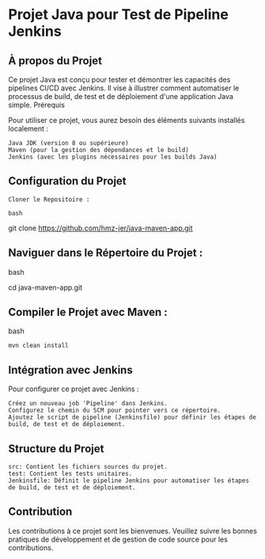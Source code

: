 # Projet Java pour Test de Pipeline Jenkins
## À propos du Projet

Ce projet Java est conçu pour tester et démontrer les capacités des pipelines CI/CD avec Jenkins. Il vise à illustrer comment automatiser le processus de build, de test et de déploiement d'une application Java simple.
Prérequis

Pour utiliser ce projet, vous aurez besoin des éléments suivants installés localement :

    Java JDK (version 8 ou supérieure)
    Maven (pour la gestion des dépendances et le build)
    Jenkins (avec les plugins nécessaires pour les builds Java)

## Configuration du Projet

    Cloner le Repositoire :

    bash

git clone  https://github.com/hmz-jer/java-maven-app.git

## Naviguer dans le Répertoire du Projet :

bash

cd java-maven-app.git

## Compiler le Projet avec Maven :

bash

    mvn clean install

## Intégration avec Jenkins

Pour configurer ce projet avec Jenkins :

    Créez un nouveau job 'Pipeline' dans Jenkins.
    Configurez le chemin du SCM pour pointer vers ce répertoire.
    Ajoutez le script de pipeline (Jenkinsfile) pour définir les étapes de build, de test et de déploiement.

## Structure du Projet

    src: Contient les fichiers sources du projet.
    test: Contient les tests unitaires.
    Jenkinsfile: Définit le pipeline Jenkins pour automatiser les étapes de build, de test et de déploiement.

## Contribution

Les contributions à ce projet sont les bienvenues. Veuillez suivre les bonnes pratiques de développement et de gestion de code source pour les contributions.